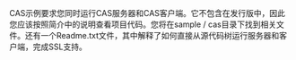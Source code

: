 CAS示例要求您同时运行CAS服务器和CAS客户端。它不包含在发行版中，因此您应该按照简介中的说明查看项目代码。您将在sample / cas目录下找到相关文件。还有一个Readme.txt文件，其中解释了如何直接从源代码树运行服务器和客户端，完成SSL支持。

